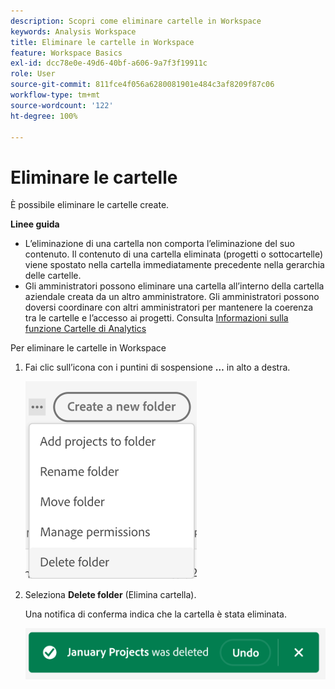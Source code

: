 ```yaml
---
description: Scopri come eliminare cartelle in Workspace
keywords: Analysis Workspace
title: Eliminare le cartelle in Workspace
feature: Workspace Basics
exl-id: dcc78e0e-49d6-40bf-a606-9a7f3f19911c
role: User
source-git-commit: 811fce4f056a6280081901e484c3af8209f87c06
workflow-type: tm+mt
source-wordcount: '122'
ht-degree: 100%

---
```



# Eliminare le cartelle

È possibile eliminare le cartelle create.

**Linee guida**

* L’eliminazione di una cartella non comporta l’eliminazione del suo contenuto. Il contenuto di una cartella eliminata (progetti o sottocartelle) viene spostato nella cartella immediatamente precedente nella gerarchia delle cartelle.
* Gli amministratori possono eliminare una cartella all’interno della cartella aziendale creata da un altro amministratore. Gli amministratori possono doversi coordinare con altri amministratori per mantenere la coerenza tra le cartelle e l’accesso ai progetti. Consulta [Informazioni sulla funzione Cartelle di Analytics](/help/analysis-workspace/build-workspace-project/workspace-folders/about-folders.md)

Per eliminare le cartelle in Workspace

1. Fai clic sull’icona con i puntini di sospensione **…** in alto a destra.

   ![Opzioni del menu a discesa dell’icona con i puntini di sospensione.](/help/analysis-workspace/build-workspace-project/assets/select-delete-folder.png)

2. Seleziona **Delete folder** (Elimina cartella).

   Una notifica di conferma indica che la cartella è stata eliminata.

   ![Avviso popup di conferma Elimina cartella.](/help/analysis-workspace/build-workspace-project/assets/deleted-folder.png)

